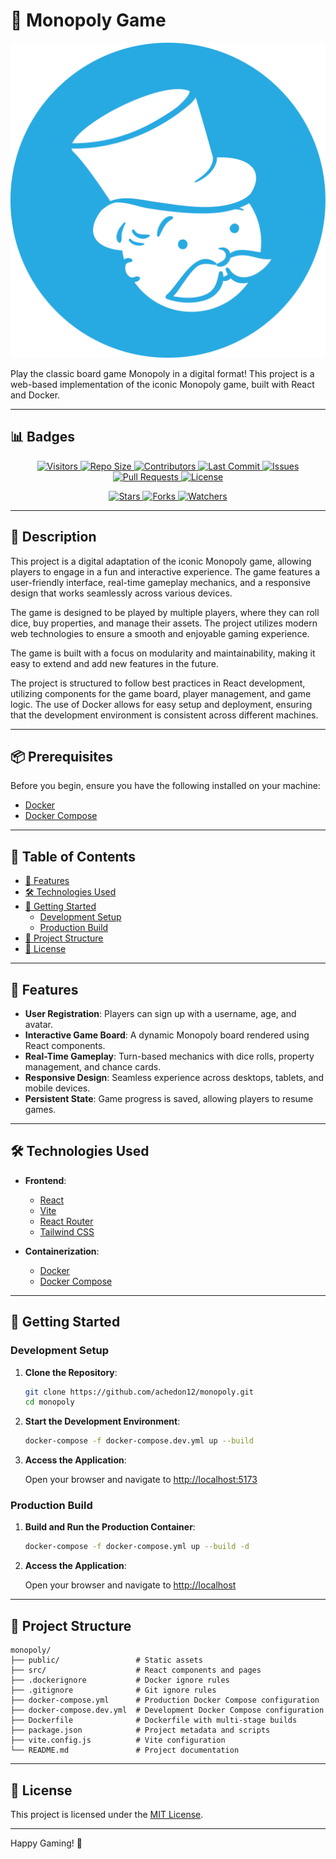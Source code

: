 # 🎲 Monopoly Game

![Monopoly Logo](public/icon.png)

Play the classic board game Monopoly in a digital format! This project is a web-based implementation of the iconic
Monopoly game, built with React and Docker.

---

## 📊 Badges

<p align="center">
  <a href="https://github.com/achedon12/monopoly">
    <img src="https://hitscounter.dev/api/hit?url=http%3A%2F%2Fgithub.com%2Fachedon12%2Fmonopoly%2F&label=visitors&icon=eyeglasses&color=%234ab8ff" alt="Visitors">
  </a>
  <a href="https://github.com/achedon12/monopoly">
    <img src="https://img.shields.io/github/repo-size/achedon12/monopoly?style=for-the-badge" alt="Repo Size">
  </a>
  <a href="https://github.com/achedon12/monopoly/graphs/contributors">
    <img src="https://img.shields.io/github/contributors/achedon12/monopoly?style=for-the-badge" alt="Contributors">
  </a>
  <a href="https://github.com/achedon12/monopoly/commits/main">
    <img src="https://img.shields.io/github/last-commit/achedon12/monopoly?style=for-the-badge" alt="Last Commit">
  </a>
  <a href="https://github.com/achedon12/monopoly/issues">
    <img src="https://img.shields.io/github/issues/achedon12/monopoly?style=for-the-badge" alt="Issues">
  </a>
  <a href="https://github.com/achedon12/monopoly/pulls">
    <img src="https://img.shields.io/github/issues-pr/achedon12/monopoly?style=for-the-badge" alt="Pull Requests">
  </a>
  <a href="https://github.com/achedon12/monopoly/blob/main/LICENSE">
    <img src="https://img.shields.io/github/license/achedon12/monopoly?style=for-the-badge" alt="License">
  </a>
</p>

<p align="center">
  <a href="https://github.com/achedon12/monopoly/stargazers">
    <img src="https://img.shields.io/github/stars/achedon12/monopoly?style=social" alt="Stars">
  </a>
  <a href="https://github.com/achedon12/monopoly/network/members">
    <img src="https://img.shields.io/github/forks/achedon12/monopoly?style=social" alt="Forks">
  </a>
  <a href="https://github.com/achedon12/monopoly/watchers">
    <img src="https://img.shields.io/github/watchers/achedon12/monopoly?style=social" alt="Watchers">
  </a>
</p>

---

## 📜 Description

This project is a digital adaptation of the iconic Monopoly game, allowing players to engage in a fun and interactive
experience. The game features a user-friendly interface, real-time gameplay mechanics, and a responsive design that
works seamlessly across various devices.

The game is designed to be played by multiple players, where they can roll dice, buy properties, and manage their
assets. The project utilizes modern web technologies to ensure a smooth and enjoyable gaming experience.

The game is built with a focus on modularity and maintainability, making it easy to extend and add new features in the
future.

The project is structured to follow best practices in React development, utilizing components for the game board, player
management, and game logic. The use of Docker allows for easy setup and deployment, ensuring that the development
environment is consistent across different machines.

---

## 📦 Prerequisites

Before you begin, ensure you have the following installed on your machine:

- [Docker](https://www.docker.com/get-started)
- [Docker Compose](https://docs.docker.com/compose/install/)

---

## 📌 Table of Contents

- [🎯 Features](#-features)
- [🛠️ Technologies Used](#-technologies-used)
- [🚀 Getting Started](#-getting-started)
    - [Development Setup](#development-setup)
    - [Production Build](#production-build)
- [📁 Project Structure](#-project-structure)
- [📄 License](#-license)

---

## 🎯 Features

- **User Registration**: Players can sign up with a username, age, and avatar.
- **Interactive Game Board**: A dynamic Monopoly board rendered using React components.
- **Real-Time Gameplay**: Turn-based mechanics with dice rolls, property management, and chance cards.
- **Responsive Design**: Seamless experience across desktops, tablets, and mobile devices.
- **Persistent State**: Game progress is saved, allowing players to resume games.

---

## 🛠️ Technologies Used

- **Frontend**:
    - [React](https://reactjs.org/)
    - [Vite](https://vitejs.dev/)
    - [React Router](https://reactrouter.com/)
    - [Tailwind CSS](https://tailwindcss.com/)

- **Containerization**:
    - [Docker](https://www.docker.com/)
    - [Docker Compose](https://docs.docker.com/compose/)

---

## 🚀 Getting Started

### Development Setup

1. **Clone the Repository**:

   ```bash
   git clone https://github.com/achedon12/monopoly.git
   cd monopoly
   ```

2. **Start the Development Environment**:

   ```bash
   docker-compose -f docker-compose.dev.yml up --build
   ```

3. **Access the Application**:

   Open your browser and navigate to [http://localhost:5173](http://localhost:5173)

### Production Build

1. **Build and Run the Production Container**:

   ```bash
   docker-compose -f docker-compose.yml up --build -d
   ```

2. **Access the Application**:

   Open your browser and navigate to [http://localhost](http://localhost)

---

## 📁 Project Structure

```
monopoly/
├── public/                 # Static assets
├── src/                    # React components and pages
├── .dockerignore           # Docker ignore rules
├── .gitignore              # Git ignore rules
├── docker-compose.yml      # Production Docker Compose configuration
├── docker-compose.dev.yml  # Development Docker Compose configuration
├── Dockerfile              # Dockerfile with multi-stage builds
├── package.json            # Project metadata and scripts
├── vite.config.js          # Vite configuration
└── README.md               # Project documentation
```

---

## 📄 License

This project is licensed under the [MIT License](LICENSE).

---

Happy Gaming! 🎉
